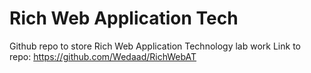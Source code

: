 # Rich Web Application Tech
Github repo to store Rich Web Application Technology lab work 
Link to repo: https://github.com/Wedaad/RichWebAT

